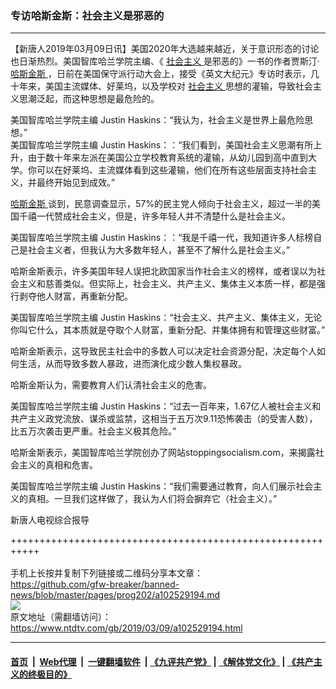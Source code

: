 ### 专访哈斯金斯：社会主义是邪恶的
------------------------

<div class="post_content" itemprop="articleBody">
 <p>
  【新唐人2019年03月09日讯】美国2020年大选越来越近，关于意识形态的讨论也日渐热烈。美国智库哈兰学院主编、《
  <a href="https://www.ntdtv.com/gb/社会主义.htm">
   社会主义
  </a>
  是邪恶的》一书的作者贾斯汀‧
  <a href="https://www.ntdtv.com/gb/哈斯金斯.htm">
   哈斯金斯
  </a>
  ，日前在美国保守派行动大会上，接受《英文大纪元》专访时表示，几十年来，美国主流媒体、好莱坞，以及学校对
  <a href="https://www.ntdtv.com/gb/社会主义.htm">
   社会主义
  </a>
  思想的灌输，导致社会主义思潮泛起，而这种思想是最危险的。
 </p>
 <p>
  美国智库哈兰学院主编 Justin Haskins：“我认为，社会主义是世界上最危险思想。”
  <br/>
  美国智库哈兰学院主编 Justin Haskins：：“我们看到，美国社会主义思潮有所上升，由于数十年来左派在美国公立学校教育系统的灌输，从幼儿园到高中直到大学。你可以在好莱坞、主流媒体看到这些灌输，他们在所有这些层面支持社会主义，并最终开始见到成效。”
 </p>
 <p>
  <a href="https://www.ntdtv.com/gb/哈斯金斯.htm">
   哈斯金斯
  </a>
  谈到，民意调查显示，57%的民主党人倾向于社会主义，超过一半的美国千禧一代赞成社会主义，但是，许多年轻人并不清楚什么是社会主义。
 </p>
 <p>
  美国智库哈兰学院主编 Justin Haskins：：“我是千禧一代，我知道许多人标榜自己是社会主义者，但我认为大多数年轻人，甚至不了解什么是社会主义。”
 </p>
 <p>
  哈斯金斯表示，许多美国年轻人误把北欧国家当作社会主义的榜样，或者误以为社会主义和慈善类似。但实际上，社会主义、共产主义、集体主义本质一样，都是强行剥夺他人财富，再重新分配。
 </p>
 <p>
  美国智库哈兰学院主编 Justin Haskins：“社会主义、共产主义、集体主义，无论你叫它什么，其本质就是夺取个人财富，重新分配、并集体拥有和管理这些财富。”
 </p>
 <p>
  哈斯金斯表示，这导致民主社会中的多数人可以决定社会资源分配，决定每个人如何生活，从而导致多数人暴政，进而演化成少数人集权暴政。
 </p>
 <p>
  哈斯金斯认为，需要教育人们认清社会主义的危害。
 </p>
 <p>
  美国智库哈兰学院主编 Justin Haskins：“过去一百年来，1.67亿人被社会主义和共产主义政党流放、谋杀或监禁，这相当于五万次9.11恐怖袭击（的受害人数），比五万次袭击更严重。社会主义极其危险。”
 </p>
 <p>
  哈斯金斯表示，美国智库哈兰学院创办了网站stoppingsocialism.com，来揭露社会主义的真相和危害。
 </p>
 <p>
  美国智库哈兰学院主编 Justin Haskins：“我们需要通过教育，向人们展示社会主义的真相。一旦我们这样做了，我认为人们将会摒弃它（社会主义）。”
 </p>
 <p>
  新唐人电视综合报导
 </p>
 <div class="single_ad">
 </div>
</div>

+++++++++++++++++++++++++++++++++++++++++++++++++++++++++++<br/><br/>
手机上长按并复制下列链接或二维码分享本文章：<br/>
https://github.com/gfw-breaker/banned-news/blob/master/pages/prog202/a102529194.md <br/>
<a href='https://github.com/gfw-breaker/banned-news/blob/master/pages/prog202/a102529194.md'><img src='https://github.com/gfw-breaker/banned-news/blob/master/pages/prog202/a102529194.md.png'/></a> <br/>
原文地址（需翻墙访问）：https://www.ntdtv.com/gb/2019/03/09/a102529194.html


------------------------
#### [首页](https://github.com/gfw-breaker/banned-news/blob/master/README.md) &nbsp;|&nbsp; [Web代理](https://github.com/labour-camp/helloworld) &nbsp;|&nbsp; [一键翻墙软件](https://github.com/gfw-breaker/nogfw/blob/master/README.md) &nbsp;| [《九评共产党》](https://github.com/gfw-breaker/9ping.md/blob/master/README.md#九评之一评共产党是什么) | [《解体党文化》](https://github.com/gfw-breaker/jtdwh.md/blob/master/README.md) | [《共产主义的终极目的》](https://github.com/gfw-breaker/gczydzjmd.md/blob/master/README.md)

